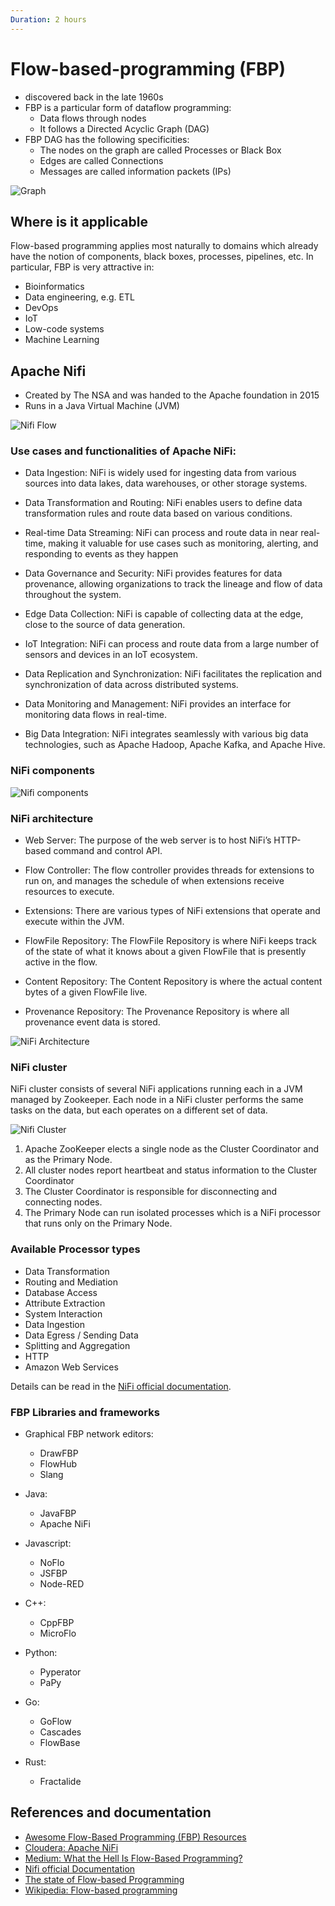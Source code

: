 ```yaml
---
Duration: 2 hours
---
```


# Flow-based-programming (FBP)

- discovered back in the late 1960s
- FBP is a particular form of dataflow programming:
    - Data flows through nodes
    - It follows a Directed Acyclic Graph (DAG)
- FBP DAG has the following specificities:
    - The nodes on the graph are called Processes or Black Box
    - Edges are called Connections
    - Messages are called information packets (IPs)

![Graph](./assets/noflo_app_example.png)

## Where is it applicable

Flow-based programming applies most naturally to domains which already have the notion of components, black boxes, processes, pipelines, etc. In particular, FBP is very attractive in:

- Bioinformatics
- Data engineering, e.g. ETL
- DevOps
- IoT
- Low-code systems
- Machine Learning

## Apache Nifi

- Created by The NSA and was handed to the Apache foundation in 2015
- Runs in a Java Virtual Machine (JVM)

![Nifi Flow](./assets/Apache-nifi-flow.png)

### Use cases and functionalities of Apache NiFi:

- Data Ingestion: NiFi is widely used for ingesting data from various sources into data lakes, data warehouses, or other storage systems.

- Data Transformation and Routing: NiFi enables users to define data transformation rules and route data based on various conditions.

- Real-time Data Streaming: NiFi can process and route data in near real-time, making it valuable for use cases such as monitoring, alerting, and responding to events as they happen

- Data Governance and Security: NiFi provides features for data provenance, allowing organizations to track the lineage and flow of data throughout the system.

- Edge Data Collection: NiFi is capable of collecting data at the edge, close to the source of data generation. 

- IoT Integration: NiFi can process and route data from a large number of sensors and devices in an IoT ecosystem.

- Data Replication and Synchronization: NiFi facilitates the replication and synchronization of data across distributed systems.

- Data Monitoring and Management: NiFi provides an interface for monitoring data flows in real-time.

- Big Data Integration: NiFi integrates seamlessly with various big data technologies, such as Apache Hadoop, Apache Kafka, and Apache Hive.

### NiFi components

![Nifi components](./assets/nifi-components.png)

### NiFi architecture

- Web Server: The purpose of the web server is to host NiFi’s HTTP-based command and control API.

- Flow Controller: The flow controller provides threads for extensions to run on, and manages the schedule of when extensions receive resources to execute.

- Extensions: There are various types of NiFi extensions that operate and execute within the JVM.

- FlowFile Repository: The FlowFile Repository is where NiFi keeps track of the state of what it knows about a given FlowFile that is presently active in the flow.

- Content Repository: The Content Repository is where the actual content bytes of a given FlowFile live.

- Provenance Repository: The Provenance Repository is where all provenance event data is stored.

![NiFi Architecture](./assets/nifi-architecture.png)

### NiFi cluster

NiFi cluster consists of several NiFi applications running each in a JVM managed by Zookeeper. Each node in a NiFi cluster performs the same tasks on the data, but each operates on a different set of data.

![Nifi Cluster](./assets/nifi-cluster.png)

1. Apache ZooKeeper elects a single node as the Cluster Coordinator and as the Primary Node.
2. All cluster nodes report heartbeat and status information to the Cluster Coordinator
3. The Cluster Coordinator is responsible for disconnecting and connecting nodes.
4. The Primary Node can run isolated processes which is a NiFi processor that runs only on the Primary Node.

### Available Processor types

- Data Transformation
- Routing and Mediation
- Database Access
- Attribute Extraction
- System Interaction
- Data Ingestion
- Data Egress / Sending Data
- Splitting and Aggregation
- HTTP
- Amazon Web Services

Details can be read in the [NiFi official documentation](https://nifi.apache.org/project-documentation.html).


### FBP Libraries and frameworks

- Graphical FBP network editors:
    - DrawFBP
    - FlowHub
    - Slang

- Java:
    - JavaFBP
    - Apache NiFi

- Javascript:
    - NoFlo
    - JSFBP
    - Node-RED

- C++:
    - CppFBP
    - MicroFlo

- Python:
    - Pyperator
    - PaPy

- Go:
    - GoFlow
    - Cascades
    - FlowBase

- Rust:
    - Fractalide

## References and documentation

- [Awesome Flow-Based Programming (FBP) Resources](https://github.com/samuell/awesome-fbp)
- [Cloudera: Apache NiFi](https://www.cloudera.com/products/open-source/apache-hadoop/apache-nifi.html)
- [Medium: What the Hell Is Flow-Based Programming?](https://medium.com/bitspark/what-the-hell-is-flow-based-programming-d9e88a6a7265)
- [Nifi official Documentation](https://nifi.apache.org/project-documentation.html)
- [The state of Flow-based Programming](https://blog.kodigy.com/post/state-of-flow-based-programming/)
- [Wikipedia: Flow-based programming](https://en.wikipedia.org/wiki/Flow-based_programming)

